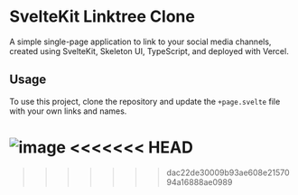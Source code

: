 # SvelteKit Linktree Clone

A simple single-page application to link to your social media channels, created using SvelteKit, Skeleton UI, TypeScript, and deployed with Vercel.

## Usage

To use this project, clone the repository and update the `+page.svelte` file with your own links and names.

![image](https://github.com/ShawnEdgell/linktree-clone/assets/145321915/08e967b4-c544-41ce-a888-8796599b12bc)
<<<<<<< HEAD
=======

>>>>>>> dac22de30009b93ae608e2157094a16888ae0989
